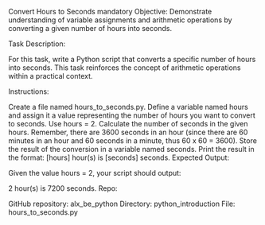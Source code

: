  Convert Hours to Seconds
mandatory
Objective: Demonstrate understanding of variable assignments and arithmetic operations by converting a given number of hours into seconds.

Task Description:

For this task, write a Python script that converts a specific number of hours into seconds. This task reinforces the concept of arithmetic operations within a practical context.

Instructions:

Create a file named hours_to_seconds.py.
Define a variable named hours and assign it a value representing the number of hours you want to convert to seconds. Use hours = 2.
Calculate the number of seconds in the given hours. Remember, there are 3600 seconds in an hour (since there are 60 minutes in an hour and 60 seconds in a minute, thus 60 x 60 = 3600).
Store the result of the conversion in a variable named seconds.
Print the result in the format: [hours] hour(s) is [seconds] seconds.
Expected Output:

Given the value hours = 2, your script should output:

2 hour(s) is 7200 seconds.
Repo:

GitHub repository: alx_be_python
Directory: python_introduction
File: hours_to_seconds.py

